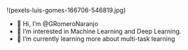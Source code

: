 !(pexels-luis-gomes-166706-546819.jpg)


- 👋 Hi, I’m @GRomeroNaranjo
- 👀 I’m interested in Machine Learning and Deep Learning.
- 🌱 I’m currently learning more about multi-task learning

<!---
GRomeroNaranjo/GRomeroNaranjo is a ✨ special ✨ repository because its `README.md` (this file) appears on your GitHub profile.
You can click the Preview link to take a look at your changes.
--->
